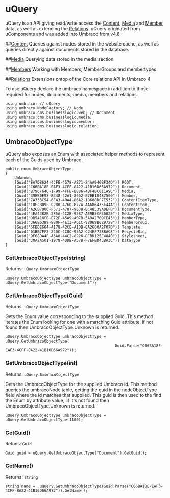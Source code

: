 # uQuery

uQuery is an API giving read/write access the [Content](Content/index.md), [Media](Media.md) and [Member](Member.md) data, as well as extending the [Relations](Relations.md). uQuery originated from uComponents and was added into Umbraco from v4.8. 

##[Content](Content/index.md)
Queries against nodes stored in the website cache, as well as queries directly against documents stored in the database.

##[Media](Media.md)
Querying data stored in the media section.

##[Members](Members.md)
Working with Members, MemberGroups and membertypes

##[Relations](Relations.md)
Extensions ontop of the Core relations API in Umbraco 4

To use uQuery declare the umbraco namespace in addition to those required for nodes, documents, media, members and relations.

	using umbraco; // uQuery
	using umbraco.NodeFactory; // Node
	using umbraco.cms.businesslogic.web; // Document
	using umbraco.cms.businesslogic.media;
	using umbraco.cms.businesslogic.member;
	using umbraco.cms.businesslogic.relation;


## UmbracoObjectType
uQuery also exposes an Enum with associated helper methods to represent each of the Guids used by Umbraco.

	public enum UmbracoObjectType
	{
		Unknown,
		[Guid("EA7D8624-4CFE-4578-A871-24AA946BF34D")] ROOT,
		[Guid("C66BA18E-EAF3-4CFF-8A22-41B16D66A972")] Document,
		[Guid("B796F64C-1F99-4FFB-B886-4BF4BC011A9C")] Media,
		[Guid("39EB0F98-B348-42A1-8662-E7EB18487560")] Member,
		[Guid("7A333C54-6F43-40A4-86A2-18688DC7E532")] ContentItemType,
		[Guid("10E2B09F-C28B-476D-B77A-AA686435E44A")] ContentItem,
		[Guid("A2CB7800-F571-4787-9638-BC48539A0EFB")] DocumentType,
		[Guid("4EA4382B-2F5A-4C2B-9587-AE9B3CF3602E")] MediaType,
		[Guid("9B5416FB-E72F-45A9-A07B-5A9A2709CE43")] MemberType,
		[Guid("366E63B9-880F-4E13-A61C-98069B029728")] MemberGroup,
		[Guid("6FBDE604-4178-42CE-A10B-8A2600A2F07D")] Template,
		[Guid("01BB7FF2-24DC-4C0C-95A2-C24EF72BBAC8")] RecycleBin,
		[Guid("9F68DA4F-A3A8-44C2-8226-DCBD125E4840")] Stylesheet,
		[Guid("30A2A501-1978-4DDB-A57B-F7EFED43BA3C")] DataType
	}

### GetUmbracoObjectType(string)
Returns: `uQuery.UmbracoObjectType`

	uQuery.UmbracoObjectType umbracoObjectType = uQuery.GetUmbracoObjectType("Document");
	

### GetUmbracoObjectType(Guid)
Returns: `uQuery.UmbracoObjectType`

Gets the Enum value corresponding to the supplied Guid. This method iterates the Enum looking for one with a matching Guid attribute, if not found then UmbracoObjectType.Unknown is returned.

	uQuery.UmbracoObjectType umbracoObjectType = uQuery.GetUmbracoObjectType(
													Guid.Parse("C66BA18E-EAF3-4CFF-8A22-41B16D66A972"));

### GetUmbracoObjectType(int)
Returns: `uQuery.UmbracoObjectType`

Gets the UmbracoObjectType for the supplied Umbraco id. This method queries the umbracoNode table, getting the guid in the nodeObjectType field where the id matches that supplied. This guid is then used to the find the Enum by attribute value, iif it's not found then UmbracoObjectType.Unknown is returned.

	uQuery.UmbracoObjectType umbracoObjectType = uQuery.GetUmbracoObjectType(1100);



### GetGuid()
Retuns: `Guid`	
	
	Guid guid = uQuery.GetUmbracoObjectType("Document").GetGuid();



### GetName()
Returns: `string`

	string name =  uQuery.GetUmbracoObjectType(Guid.Parse("C66BA18E-EAF3-4CFF-8A22-41B16D66A972")).GetName();
